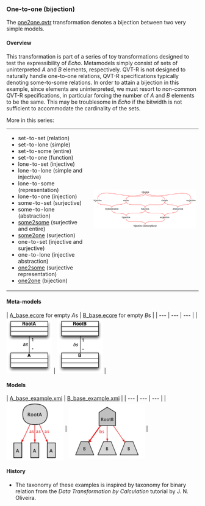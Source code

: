 ### One-to-one (bijection)
The [one2one.qvtr](one2one.qvtr) transformation denotes a bijection between two very simple models.

#### Overview
This transformation is part of a series of toy transformations designed to test the expressibility of *Echo*. Metamodels simply consist of sets of uninterpreted *A* and *B* elements, respectively. QVT-R is not designed to naturally handle one-to-one relations, QVT-R specifications typically denoting some-to-some relations. In order to attain a bijection in this example, since elements are uninterpreted, we must resort to non-common QVT-R specifications, in particular forcing the number of *A* and *B* elements to be the same. This may be troublesome in *Echo* if the bitwidth is not sufficient to accommodate the cardinality of the sets.

More in this series:
<table><tr><td><ul>
<li>set-to-set (relation)</li>
<li>set-to-lone (simple)</li>
<li>set-to-some (entire)</li>
<li>set-to-one (function)</li>
<li>lone-to-set (injective)</li>
<li>lone-to-lone (simple and injective)</li>
<li>lone-to-some (representation)</li>
<li>lone-to-one (injection) </li>
<li>some-to-set (surjective)</li>
<li>some-to-lone (abstraction)</li>
<li><a href="../some2some/">some2some</a> (surjective and entire)</li>
<li><a href="../some2one/">some2one</a> (surjection)</li>
<li>one-to-set (injective and surjective)</li>
<li>one-to-lone (injective abstraction)</li>
<li><a href="../one2some/">one2some</a> (surjective representation)</li>
<li><a href="../one2one">one2one</a> (bijection)</li>
</ul></td>
<td>
<img src="../../../metamodels/multiplicities/images/taxonomy.png" alt="Relation taxonomy" width="500px">
</td></tr></table>

#### Meta-models
| [A_base.ecore](../../../metamodels/multiplicities/A_base.ecore) for empty *A*s | [B_base.ecore](../../../metamodels/multiplicities/B_base.ecore) for empty *B*s |
| --- | --- | --- |
| <img src="../../../metamodels/multiplicities/images/A_base.png" alt="A metamodel" heigth="200px"> | <img src="../../../metamodels/multiplicities/images/B_base.png" alt="B metamodel" heigth="200px"> |

#### Models
| [A_base_example.xmi](../../../models/multiplicities/A_base_example.xmi) | [B_base_example.xmi](../../../models/multiplicities/B_base_example.xmi) |
| --- | --- | --- |
| <img src="../../../models/multiplicities/images/A_base_example.png" alt="HSM model" width="150px" align="middle"/> | <img src="../../../models/multiplicities/images/B_base_example.png" alt="B model" width="200px" align="middle"/> |

#### History
* The taxonomy of these examples is inspired by taxonomy for binary relation from the *Data Transformation by Calculation* tutorial by J. N. Oliveira.
